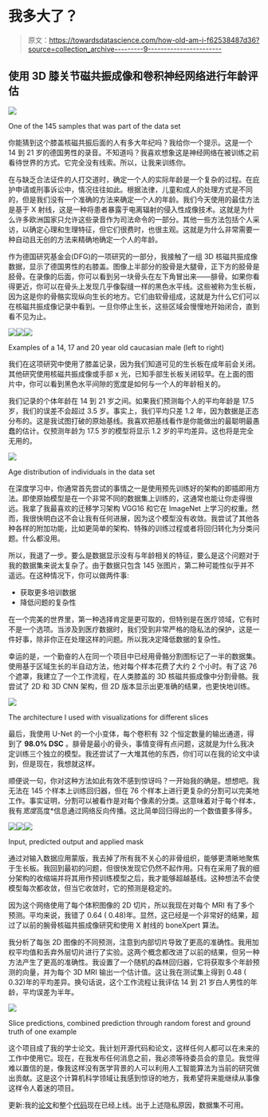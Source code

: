 # 我多大了？

> 原文：<https://towardsdatascience.com/how-old-am-i-f62538487d36?source=collection_archive---------9----------------------->

## 使用 3D 膝关节磁共振成像和卷积神经网络进行年龄评估

![](img/fa2afb03af4e96af1675bb33796bb499.png)

One of the 145 samples that was part of the data set

你能猜到这个膝盖核磁共振后面的人有多大年纪吗？我给你一个提示。这是一个 14 到 21 岁的德国男性的录音。不知道吗？我喜欢想象这是神经网络在被训练之前看待世界的方式。它完全没有线索。所以，让我来训练你。

在与缺乏合法证件的人打交道时，确定一个人的实际年龄是一个复杂的过程。在庇护申请或刑事诉讼中，情况往往如此。根据法律，儿童和成人的处理方式是不同的，但是我们没有一个准确的方法来确定一个人的年龄。我们今天使用的最佳方法是基于 X 射线，这是一种将患者暴露于电离辐射的侵入性成像技术。这就是为什么许多欧洲国家只允许这些录音作为司法命令的一部分。其他一些方法包括个人采访，以确定心理和生理特征，但它们很费时，也很主观。这就是为什么非常需要一种自动且无创的方法来精确地确定一个人的年龄。

作为德国研究基金会(DFG)的一项研究的一部分，我接触了一组 3D 核磁共振成像数据，显示了德国男性的右膝盖。图像上半部分的股骨是大腿骨，正下方的胫骨是胫骨。在录像的后面，你可以看到另一块骨头在左下角冒出来——腓骨。如果你看得更近，你可以在骨头上发现几乎像裂缝一样的黑色水平线。这些被称为生长板，因为这是你的骨骼实现纵向生长的地方。它们由软骨组成，这就是为什么它们可以在核磁共振成像记录中看到。一旦你停止生长，这些区域会慢慢地开始闭合，直到看不见为止。

![](img/67c765985576887e96a05a70d3624727.png)![](img/9123bd8f1d0f6fc0fd8c5e1e895e4785.png)![](img/b1884e25de018573644b5b6347c83fd4.png)

Examples of a 14, 17 and 20 year old caucasian male (left to right)

我们在这项研究中使用了膝盖记录，因为我们知道可见的生长板在成年前会关闭。其他研究使用核磁共振成像或手部 x 光，已知手部生长板关闭较早。在上面的图片中，你可以看到黑色水平间隙的宽度是如何与一个人的年龄相关的。

我们记录的个体年龄在 14 到 21 岁之间。如果我们预测每个人的平均年龄是 17.5 岁，我们的误差不会超过 3.5 岁。事实上，我们平均只差 1.2 年，因为数据是正态分布的。这是我试图打破的原始基线。我喜欢把基线看作是你能做出的最聪明最愚蠢的估计。仅预测年龄为 17.5 岁的模型将显示 1.2 岁的平均差异。这也将是完全无用的。

![](img/ab23ffd94017e8ab4aed8e1ce4922b9a.png)

Age distribution of individuals in the data set

在深度学习中，你通常首先尝试的事情之一是使用预先训练好的架构的即插即用方法。即使原始模型是在一个非常不同的数据集上训练的，这通常也能让你走得很远。我拿了我最喜欢的迁移学习架构 VGG16 和它在 ImageNet 上学习的权重。然而，我很快明白这不会让我有任何进展，因为这个模型没有收敛。我尝试了其他各种各样的附加功能，比如更简单的架构、特殊的训练过程或者将回归转化为分类问题。什么都没用。

所以，我退了一步。要么是数据显示没有与年龄相关的特征，要么是这个问题对于我的数据集来说太复杂了。由于数据只包含 145 张图片，第二种可能性似乎并不遥远。在这种情况下，你可以做两件事:

*   获取更多培训数据
*   降低问题的复杂性

在一个完美的世界里，第一种选择肯定是更可取的，但特别是在医疗领域，它有时不是一个选项。当涉及到医疗数据时，我们受到非常严格的隐私法的保护，这是一件好事，除非你正在处理这样的问题。所以我决定降低数据的复杂性。

幸运的是，一个勤奋的人在同一个项目中已经用骨骼分割图标记了一半的数据集。使用基于区域生长的半自动方法，他对每个样本花费了大约 2 个小时。有了这 76 个遮罩，我建立了一个工作流程，在人类膝盖的 3D 核磁共振成像中分割骨骼。我尝试了 2D 和 3D CNN 架构，但 2D 版本显示出更准确的结果，也更快地训练。

![](img/47fbf2bf608dd10d3e09e5bd06cb74f5.png)

The architecture I used with visualizations for different slices

最后，我使用 U-Net 的一个小变体，每个卷积有 32 个恒定数量的输出通道，得到了 **98.0% DSC** 。腓骨是最小的骨头，事情变得有点问题，这就是为什么我决定训练三个独立的模型。我还尝试了一大堆其他的东西，你们可以在我的论文中读到，但是现在，我想就这样。

顺便说一句，你对这种方法如此有效不感到惊讶吗？一开始我的确是。想想吧。我无法在 145 个样本上训练回归器，但在 76 个样本上进行更复杂的分割可以完美地工作。事实证明，分割可以被看作是对每个像素的分类。这意味着对于每个样本，我有*宽度*高度*信息通过网络反向传播。这比简单回归得出的一个数值要多得多。

![](img/b6c3518f27f9b1b8a43d0f4100be8e8a.png)![](img/0903dc8373689a9ad819c2036e94a506.png)![](img/8adfc78de944a4e7409c5f24f77c649b.png)

Input, predicted output and applied mask

通过对输入数据应用蒙版，我去掉了所有我不关心的非骨组织，能够更清晰地聚焦于生长板。我回到最初的问题，但很快发现它仍然不起作用。只有在采用了我的细分架构的收缩端并将其用作预训练模型之后，我才能够超越基线。这种想法不会使模型每次都收敛，但当它收敛时，它的预测是稳定的。

因为这个网络使用了每个体积图像的 2D 切片，所以我现在对每个 MRI 有了多个预测。平均来说，我错了 0.64 ( 0.48)年。显然，这已经是一个非常好的结果，超过了以前的腕骨核磁共振成像研究和使用 X 射线的 boneXpert 算法。

我分析了每张 2D 图像的不同预测，注意到内部切片导致了更高的准确性。我用加权平均值和丢弃外层切片进行了实验。这两个概念都改进了以前的结果，但另一种方法产生了更高的准确性。我设置了一个随机的森林回归器，它将获取多个年龄预测的向量，并为每个 3D MRI 输出一个估计值。这让我在测试集上得到 0.48 ( 0.32)年的平均差异。换句话说，这个工作流程让我评估 14 到 21 岁白人男性的年龄，平均误差为半年。

![](img/59ba177ed76b4245d22cda17e60ebd7c.png)

Slice predictions, combined prediction through random forest and ground truth of one example

这个项目成了我的学士论文。我计划开源代码和论文，这样任何人都可以在未来的工作中使用它。现在，在我发布任何消息之前，我必须等待委员会的意见。我觉得难以置信的是，像我这样没有医学背景的人可以利用人工智能算法为当前的研究做出贡献。这是这个计算机科学领域让我感到惊讶的地方，我希望将来能继续从事像这样令人着迷的项目。

更新:我的[论文](https://github.com/pietz/knee-mri-segmentation/blob/master/thesis/0_Thesis.pdf)和整个[代码](https://github.com/pietz/knee-mri-segmentation)现在已经上线。出于上述隐私原因，数据集不可用。